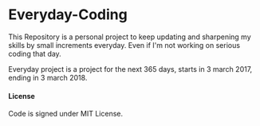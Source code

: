 # Everyday-Coding

This Repository is a personal project to keep updating and sharpening my skills by small increments everyday.
Even if I'm not working on serious coding that day.

Everyday project is a project for the next 365 days, starts in 3 march 2017, ending in 3 march 2018.

#### License

Code is signed under MIT License.
